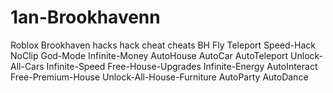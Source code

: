 # 1an-Brookhavenn
Roblox Brookhaven hacks hack cheat cheats BH Fly Teleport Speed-Hack NoClip God-Mode Infinite-Money AutoHouse AutoCar AutoTeleport Unlock-All-Cars Infinite-Speed Free-House-Upgrades Infinite-Energy AutoInteract Free-Premium-House Unlock-All-House-Furniture AutoParty AutoDance
